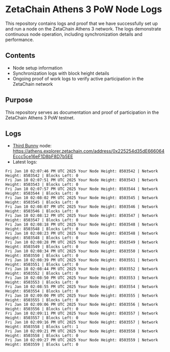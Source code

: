 # ZetaChain Athens 3 PoW Node Logs
This repository contains logs and proof that we have successfully set up and run a node on the ZetaChain Athens 3 network. The logs demonstrate continuous node operation, including synchronization details and performance.

## Contents
- Node setup information
- Synchronization logs with block height details
- Ongoing proof of work logs to verify active participation in the ZetaChain network

## Purpose
This repository serves as documentation and proof of participation in the ZetaChain Athens 3 PoW testnet.

## Logs

- [Third Bunny](https://thirdbunny.xyz/) node: https://athens.explorer.zetachain.com/address/0x225254d35dE666064Eccc5ce16eF1D8bF8D7b5EE
- Latest logs:
```
Fri Jan 10 02:07:46 PM UTC 2025 Your Node Height: 8503542 | Network Height: 8503542 | Blocks Left: 0
Fri Jan 10 02:07:51 PM UTC 2025 Your Node Height: 8503543 | Network Height: 8503543 | Blocks Left: 0
Fri Jan 10 02:07:57 PM UTC 2025 Your Node Height: 8503544 | Network Height: 8503544 | Blocks Left: 0
Fri Jan 10 02:08:02 PM UTC 2025 Your Node Height: 8503545 | Network Height: 8503545 | Blocks Left: 0
Fri Jan 10 02:08:07 PM UTC 2025 Your Node Height: 8503546 | Network Height: 8503546 | Blocks Left: 0
Fri Jan 10 02:08:12 PM UTC 2025 Your Node Height: 8503547 | Network Height: 8503547 | Blocks Left: 0
Fri Jan 10 02:08:18 PM UTC 2025 Your Node Height: 8503548 | Network Height: 8503548 | Blocks Left: 0
Fri Jan 10 02:08:23 PM UTC 2025 Your Node Height: 8503548 | Network Height: 8503548 | Blocks Left: 0
Fri Jan 10 02:08:28 PM UTC 2025 Your Node Height: 8503549 | Network Height: 8503549 | Blocks Left: 0
Fri Jan 10 02:08:34 PM UTC 2025 Your Node Height: 8503550 | Network Height: 8503550 | Blocks Left: 0
Fri Jan 10 02:08:39 PM UTC 2025 Your Node Height: 8503551 | Network Height: 8503551 | Blocks Left: 0
Fri Jan 10 02:08:44 PM UTC 2025 Your Node Height: 8503552 | Network Height: 8503552 | Blocks Left: 0
Fri Jan 10 02:08:50 PM UTC 2025 Your Node Height: 8503553 | Network Height: 8503553 | Blocks Left: 0
Fri Jan 10 02:08:55 PM UTC 2025 Your Node Height: 8503554 | Network Height: 8503554 | Blocks Left: 0
Fri Jan 10 02:09:00 PM UTC 2025 Your Node Height: 8503555 | Network Height: 8503555 | Blocks Left: 0
Fri Jan 10 02:09:06 PM UTC 2025 Your Node Height: 8503556 | Network Height: 8503556 | Blocks Left: 0
Fri Jan 10 02:09:11 PM UTC 2025 Your Node Height: 8503557 | Network Height: 8503557 | Blocks Left: 0
Fri Jan 10 02:09:16 PM UTC 2025 Your Node Height: 8503557 | Network Height: 8503558 | Blocks Left: 1
Fri Jan 10 02:09:21 PM UTC 2025 Your Node Height: 8503558 | Network Height: 8503558 | Blocks Left: 0
Fri Jan 10 02:09:27 PM UTC 2025 Your Node Height: 8503559 | Network Height: 8503559 | Blocks Left: 0
```
